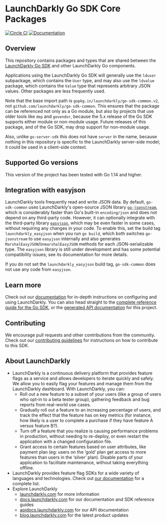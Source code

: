# LaunchDarkly Go SDK Core Packages

[![Circle CI](https://circleci.com/gh/launchdarkly/go-sdk-common.svg?style=shield)](https://circleci.com/gh/launchdarkly/go-sdk-common) [![Documentation](https://img.shields.io/static/v1?label=go.dev&message=reference&color=00add8)](https://pkg.go.dev/gopkg.in/launchdarkly/go-sdk-common.v2)

## Overview

This repository contains packages and types that are shared between the [LaunchDarkly Go SDK](https://github.com/launchdarkly/go-server-sdk) and other LaunchDarkly Go components.

Applications using the LaunchDarkly Go SDK will generally use the `lduser` subpackage, which contains the `User` type, and may also use the `ldvalue` package, which contains the `Value` type that represents arbitrary JSON values. Other packages are less frequently used.

Note that the base import path is `gopkg.in/launchdarkly/go-sdk-common.v2`, not `github.com/launchdarkly/go-sdk-common`. This ensures that the package can be referenced not only as a Go module, but also by projects that use older tools like `dep` and `govendor`, because the 5.x release of the Go SDK supports either module or non-module usage. Future releases of this package, and of the Go SDK, may drop support for non-module usage.

Also, unlike `go-server-sdk` this does not have `server` in the name, because nothing in this repository is specific to the LaunchDarkly server-side model; it could be used in a client-side context.

## Supported Go versions

This version of the project has been tested with Go 1.14 and higher.

## Integration with easyjson

LaunchDarkly tools frequently read and write JSON data. By default, `go-sdk-common` uses LaunchDarkly's open-source JSON library [`go-jsonstream`](https://github.com/launchdarkly/go-jsonstream), which is considerably faster than Go's built-in `encoding/json` and does not depend on any third-party code. However, it can optionally integrate with the third-party library [`easyjson`](https://github.com/mailru/easyjson), which may be even faster in some cases, without requiring any changes in your code. To enable this, set the build tag `launchdarkly_easyjson` when you run `go build`, which both switches `go-jsonstream` to use `easyjson` internally and also generates `MarshalEasyJSON`/`UnmarshalEasyJSON` methods for each JSON-serializable type. The `easyjson` library is still under development and has some potential compatibility issues; see its documentation for more details.

If you do not set the `launchdarkly_easyjson` build tag, `go-sdk-common` does not use any code from `easyjson`.

## Learn more

Check out our [documentation](http://docs.launchdarkly.com) for in-depth instructions on configuring and using LaunchDarkly. You can also head straight to the [complete reference guide for the Go SDK](http://docs.launchdarkly.com/docs/go-sdk-reference), or the [generated API documentation](https://godoc.org/gopkg.in/launchdarkly/go-sdk-common.v2) for this project.

## Contributing

We encourage pull requests and other contributions from the community. Check out our [contributing guidelines](CONTRIBUTING.md) for instructions on how to contribute to this SDK.

## About LaunchDarkly

* LaunchDarkly is a continuous delivery platform that provides feature flags as a service and allows developers to iterate quickly and safely. We allow you to easily flag your features and manage them from the LaunchDarkly dashboard.  With LaunchDarkly, you can:
    * Roll out a new feature to a subset of your users (like a group of users who opt-in to a beta tester group), gathering feedback and bug reports from real-world use cases.
    * Gradually roll out a feature to an increasing percentage of users, and track the effect that the feature has on key metrics (for instance, how likely is a user to complete a purchase if they have feature A versus feature B?).
    * Turn off a feature that you realize is causing performance problems in production, without needing to re-deploy, or even restart the application with a changed configuration file.
    * Grant access to certain features based on user attributes, like payment plan (eg: users on the ‘gold’ plan get access to more features than users in the ‘silver’ plan). Disable parts of your application to facilitate maintenance, without taking everything offline.
* LaunchDarkly provides feature flag SDKs for a wide variety of languages and technologies. Check out [our documentation](https://docs.launchdarkly.com/docs) for a complete list.
* Explore LaunchDarkly
    * [launchdarkly.com](https://www.launchdarkly.com/ "LaunchDarkly Main Website") for more information
    * [docs.launchdarkly.com](https://docs.launchdarkly.com/  "LaunchDarkly Documentation") for our documentation and SDK reference guides
    * [apidocs.launchdarkly.com](https://apidocs.launchdarkly.com/  "LaunchDarkly API Documentation") for our API documentation
    * [blog.launchdarkly.com](https://blog.launchdarkly.com/  "LaunchDarkly Blog Documentation") for the latest product updates
